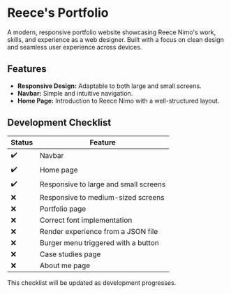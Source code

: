 # Reece's Portfolio

A modern, responsive portfolio website showcasing Reece Nimo's work, skills, and experience as a web designer. Built with a focus on clean design and seamless user experience across devices.

## Features

- **Responsive Design:** Adaptable to both large and small screens.
- **Navbar:** Simple and intuitive navigation.
- **Home Page:** Introduction to Reece Nimo with a well-structured layout.

## Development Checklist

| Status | Feature                               |
| ------ | ------------------------------------- |
| ✔️     | Navbar                                |
| ✔️     | Home page                             |
| ✔️     | Responsive to large and small screens |
| ❌     | Responsive to medium-sized screens    |
| ❌     | Portfolio page                        |
| ❌     | Correct font implementation           |
| ❌     | Render experience from a JSON file    |
| ❌     | Burger menu triggered with a button   |
| ❌     | Case studies page                     |
| ❌     | About me page                         |

This checklist will be updated as development progresses.
